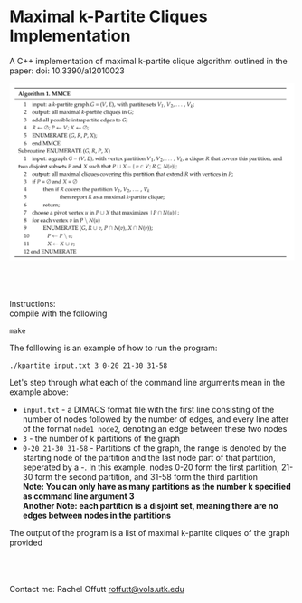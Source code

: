 # Maximal k-Partite Cliques Implementation
A C++ implementation of maximal k-partite clique algorithm outlined in the paper:  doi: 10.3390/a12010023

![image](https://github.com/indietechjuliet/maximal-k-partite-cliques/blob/main/mmce_algorithm.png)

<br /><br /><br />
Instructions: <br />
compile with the following <br />
```
make
```
The folllowing is an example of how to run the program:
```
./kpartite input.txt 3 0-20 21-30 31-58
```
Let's step through what each of the command line arguments mean in the example above:
* `input.txt` - a DIMACS format file with the first line consisting of the number of nodes followed by the number of edges, and every line after of the format `node1 node2`, denoting an edge between these two nodes <br />
* `3` - the number of k partitions of the graph <br />
* `0-20 21-30 31-58` - Partitions of the graph, the range is denoted by the starting node of the partition and the last node part of that partition, seperated by a -. In this example, nodes 0-20 form the first partition, 21-30 form the second partition, and 31-58 form the third partition <br />
**Note: You can only have as many partitions as the number k specified as command line argument 3** <br />
**Another Note: each partition is a disjoint set, meaning there are no edges between nodes in the partitions** <br />

The output of the program is a list of maximal k-partite cliques of the graph provided


<br /> <br /> <br />
Contact me:
Rachel Offutt
roffutt@vols.utk.edu
